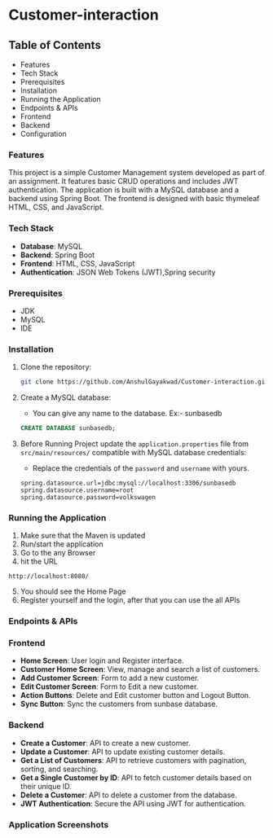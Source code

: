 # Customer-interaction
## Table of Contents
* Features
* Tech Stack
* Prerequisites
* Installation
* Running the Application
* Endpoints & APIs
* Frontend																					
* Backend																					
* Configuration

### Features
This project is a simple Customer Management system developed as part of an assignment. It features basic CRUD operations and includes JWT authentication. The application is built with a MySQL database and a backend using Spring Boot. The frontend is designed with basic thymeleaf HTML, CSS, and JavaScript.

### Tech Stack
- **Database**: MySQL
- **Backend**: Spring Boot
- **Frontend**: HTML, CSS, JavaScript
- **Authentication**: JSON Web Tokens (JWT),Spring security

### Prerequisites
- JDK
- MySQL
- IDE
### Installation 
1. Clone the repository:

    ```bash
    git clone https://github.com/AnshulGayakwad/Customer-interaction.git
    ```

2. Create a MySQL database:
   - You can give any name to the database. Ex:- sunbasedb
    ```sql
    CREATE DATABASE sunbasedb;
    ```



3. Before Running Project update the `application.properties` file from `src/main/resources/` compatible with MySQL database credentials:
    - Replace the credentials of the `password` and `username` with yours.
    
    ```properties
    spring.datasource.url=jdbc:mysql://localhost:3306/sunbasedb
    spring.datasource.username=root
    spring.datasource.password=volkswagen
    ```
### Running the Application
1. Make sure that the Maven is updated
2. Run/start the application
3. Go to the any Browser
4. hit the URL 
```url
http://localhost:8080/
```
5. You should see the Home Page
6. Register yourself and the login, after that you can use the all APIs

### Endpoints & APIs

### Frontend
- **Home Screen**: User login and Register interface.
- **Customer Home Screen**: View, manage and search a list of customers.
- **Add Customer Screen**: Form to add a new customer.
- **Edit Customer Screen**: Form to Edit a new customer.
- **Action Buttons**: Delete and Edit customer button and Logout Button.
- **Sync Button**: Sync the customers from sunbase database.

### Backend
- **Create a Customer**: API to create a new customer.
- **Update a Customer**: API to update existing customer details.
- **Get a List of Customers**: API to retrieve customers with pagination, sorting, and searching.
- **Get a Single Customer by ID**: API to fetch customer details based on their unique ID.
- **Delete a Customer**: API to delete a customer from the database.
- **JWT Authentication**: Secure the API using JWT for authentication.

### Application Screenshots

